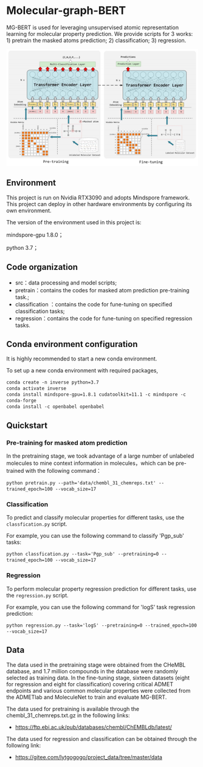 # Molecular-graph-BERT

MG-BERT is used for leveraging unsupervised atomic representation learning for molecular property prediction. We provide scripts for 3 works: 1) pretrain the masked atoms prediction; 2) classification; 3) regression.

![Illustration](network.png)

## Environment

This project is run on Nvidia RTX3090 and adopts Mindspore framework. This project can deploy in other hardware environments by configuring its own environment.

The version of the environment used in this project is:

mindspore-gpu 1.8.0；

python 3.7；

## Code organization

- src：data processing and model scripts;
- pretrain：contains the codes for masked atom prediction pre-training task.;
- classification ：contains the code for fune-tuning on specified classification tasks;
- regression：contains the code for fune-tuning on specified regression tasks.

## Conda environment configuration

It is highly recommended to start a new conda environment.

To set up a new conda environment with required packages,

```text
conda create -n inverse python=3.7
conda activate inverse
conda install mindspore-gpu=1.8.1 cudatoolkit=11.1 -c mindspore -c conda-forge
conda install -c openbabel openbabel
```

## Quickstart

### Pre-training for masked atom prediction

In the pretraining stage, we took advantage of a large number of unlabeled molecules to mine context information in molecules，which can be pre-trained with the following command：

```text
python pretrain.py --path='data/chembl_31_chemreps.txt' --trained_epoch=100 --vocab_size=17
```

### Classification

To predict and classify molecular properties for different tasks, use the `classfication.py` script.

For example, you can use the following command to classify 'Pgp_sub' tasks:

```text
python classfication.py --task='Pgp_sub' --pretraining=0 --trained_epoch=100 --vocab_size=17
```

### Regression

To perform molecular property regression prediction for different tasks, use the `regression.py` script.

For example, you can use the following command for 'logS' task regression prediction:

```text
python regression.py --task='logS' --pretraining=0 --trained_epoch=100 --vocab_size=17
```

## Data

The data used in the pretraining stage were obtained from the CHeMBL database, and 1.7 million compounds in the database were randomly selected as training data. In the fine-tuning stage, sixteen datasets (eight for regression and eight for classification) covering critical ADMET endpoints and various common molecular properties were collected from the ADMETlab and MoleculeNet to train and evaluate MG-BERT.

The data used for pretraining is available through the chembl_31_chemreps.txt.gz in the following links:

- https://ftp.ebi.ac.uk/pub/databases/chembl/ChEMBLdb/latest/

The data used for regression and classification can be obtained through the following link:

- https://gitee.com/lytgogogo/project_data/tree/master/data
